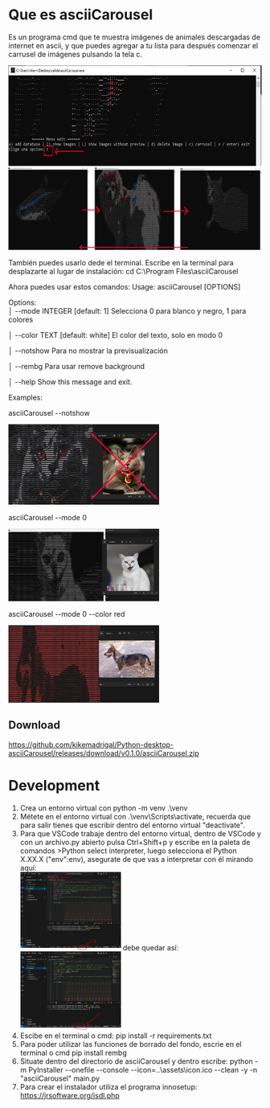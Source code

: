 # Que es asciiCarousel

Es un programa cmd que te muestra imágenes de animales descargadas de internet en ascii,
y que puedes agregar a tu lista para después comenzar el carrusel de imágenes pulsando la tela c.

<img src="assets/readme/readme0-0.JPG" width="800px" height="200px" />

<img src="assets/readme/readme0-1.png" width="800px" />







También puedes usarlo dede el terminal.
Escribe en la terminal para desplazarte al lugar de instalación:
cd C:\Program Files\asciiCarousel

Ahora puedes usar estos comandos:
 Usage: asciiCarousel [OPTIONS]

Options:                                                                                                            
│ --mode    INTEGER [default: 1] Selecciona 0 para blanco y negro, 1 para colores

│ --color   TEXT [default: white] El color del texto, solo en modo 0

│ --notshow Para no mostrar la previsualización   

│ --rembg   Para usar remove background      

│ --help    Show this message and exit.   


Examples:

   asciiCarousel --notshow

<img src="assets/readme/mode1-1.JPG" width="300px" />

   asciiCarousel --mode 0 

<img src="assets/readme/image4.JPG" width="300px" />

 asciiCarousel --mode 0 --color red

<img src="assets/readme/mode0-red.JPG" width="300px" />

## Download

https://github.com/kikemadrigal/Python-desktop-asciiCarousel/releases/download/v0.1.0/asciiCarousel.zip


# Development

1. Crea un entorno virtual con python -m venv .\venv
2. Métete en el entorno virtual con .\venv\Scripts\activate, recuerda que para salir tienes que escribir dentro del entorno virtual "deactivate".
3. Para que VSCode trabaje dentro del entorno virtual, dentro de VSCode  y con un archivo.py abierto pulsa Ctrl+Shift+p y escribe en la paleta de  comandos >Python select interpreter, luego selecciona el Python X.XX.X ("env":env), asegurate de que vas a interpretar con él mirando aquí:   
   <img src="assets/readme/help1.JPG" width="200px" />
   debe quedar así:
   <img src="assets/readme/help2.JPG" width="200px" />
4. Escibe en el terminal o cmd: pip install -r requirements.txt
5. Para poder utilizar las funciones de borrado del fondo, escrie en el terminal o cmd  pip install rembg
6. Situate dentro del directorio de asciiCarousel y dentro escribe: python -m PyInstaller --onefile --console --icon=..\assets\icon.ico --clean -y -n "asciiCarousel" main.py
7. Para crear el instalador utiliza el programa innosetup: https://jrsoftware.org/isdl.php